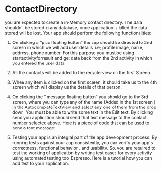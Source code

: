 # ContactDirectory
you are expected to create a in-Memory contact directory. The data
shouldn’t be stored in any database, once application is killed the data stored will be
lost. Your app should perform the following functionalities:
1. On clicking a “plus floating button” the app should be directed to 2nd screen
in which we will add user details, i.e; profile image, name, address, phone number.
For this purpose you must be using startactivityforresult and get data back
from the 2nd activity in which you entered the user data

2. All the contacts will be added to the recyclerview on the first Screen.
3. When any item is clicked on the first screen, it should take us to the 4th screen
which will display us the details of that person.
4. On clicking the “ message floating button” you should go to the 3rd screen,
where you can type any of the name (Added in the 1st screen ) in the
AutocompleteTextView and select any one of them from the drop down.
You must be able to write some text in the Edit text. By clicking send you
application should send that text message to the contact number selected above.
Here is a piece of code that can be used to send a text message:
5. Testing your app is an integral part of the app development process. By running
tests against your app consistently, you can verify your app's correctness,
functional behavior
, and usability. So, you are required to test the working of
application by writing test cases for every activity using automated testing tool
Espresso. Here is a tutorial how you can add test to your application.

